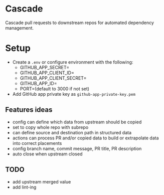 # Cascade

Cascade pull requests to downstream repos for automated dependency management. 

# Setup

- Create a `.env` or configure environment with the following:
  - GITHUB_APP_SECRET=
  - GITHUB_APP_CLIENT_ID=
  - GITHUB_APP_CLIENT_SECRET=
  - GITHUB_APP_ID=
  - PORT=(default to 3000 if not set)
- Add GitHub app private key as `github-app-private-key.pem`

## Features ideas

- config can define which data from upstream should be copied
- set to copy whole repo with subrepo
- can define source and destination path in structured data
- actions can process PR and/or copied data to build or extrapolate data into correct placements
- config branch name, commit message, PR title, PR description
- auto close when upstream closed

## TODO

- add upstream merged value
- add lint-ing
